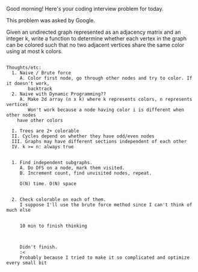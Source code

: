 Good morning! Here's your coding interview problem for today.

This problem was asked by Google.

Given an undirected graph represented as an adjacency matrix and an integer k, write a function to determine whether each vertex in the graph can be colored such that no two adjacent vertices share the same color using at most k colors.

~~~~~~~~~~~~~~~~~~~~~~~~~~~~~~~~~~

Thoughts/etc:
  1. Naive / Brute force
     A. Color first node, go through other nodes and try to color. If it doesn't work,
        backtrack
  2. Naive with Dynamic Programming??
     A. Make 2d array (n x k) where k represents colors, n represents vertices
        Won't work because a node having color i is different when other nodes
	have other colors

  I. Trees are 2+ colorable
  II. Cycles depend on whether they have odd/even nodes
  III. Graphs may have different sections independent of each other
  IV. k >= n: always true


  1. Find independent subgraphs.
     A. Do DFS on a node, mark them visited.
     B. Increment count, find unvisited nodes, repeat.

     O(N) time. O(N) space


  2. Check colorable on each of them.
     I suppose I'll use the brute force method since I can't think of much else


     10 min to finish thinking



     Didn't finish.
     :<
     Probably because I tried to make it so complicated and optimize every small bit


